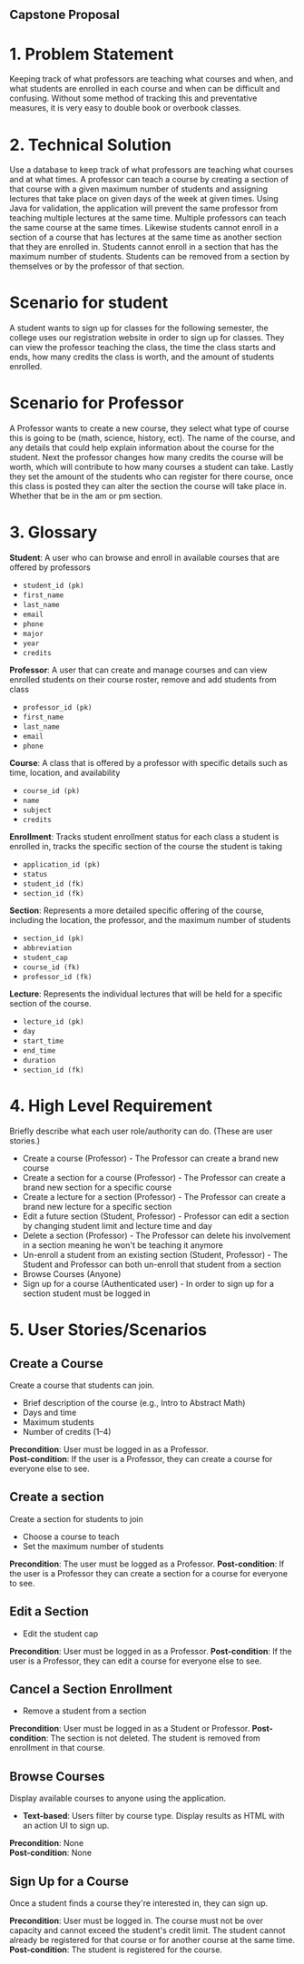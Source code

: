 ## Capstone Proposal

# 1. Problem Statement
Keeping track of what professors are teaching what courses and when, and what students are enrolled in each course and when can be difficult and confusing. Without some method of tracking this and preventative measures, it is very easy to double book or overbook classes.

# 2. Technical Solution
Use a database to keep track of what professors are teaching what courses and at what times. A professor can teach a course by creating a section of that course with a given maximum number of students and assigning lectures that take place on given days of the week at given times. Using Java for validation, the application will prevent the same professor from teaching multiple lectures at the same time. Multiple professors can teach the same course at the same times. Likewise students cannot enroll in a section of a course that has lectures at the same time as another section that they are enrolled in. Students cannot enroll in a section that has the maximum number of students. Students can be removed from a section by themselves or by the professor of that section.

# Scenario for student
A student wants to sign up for classes for the following semester, the college uses our registration website in order to sign up for classes. They can view the professor teaching the class, the time the class starts and ends, how many credits the class is worth, and the amount of students enrolled.

# Scenario for Professor
A Professor wants to create a new course, they select what type of course this is going to be (math, science, history, ect). The name of the course, and any details that could help explain information about the course for the student. Next the professor changes how many credits the course will be worth, which will contribute to how many courses a student can take. Lastly they set the amount of the students who can register for there course, once this class is posted they can alter the section the course will take place in. Whether that be in the am or pm section.

# 3. Glossary

**Student**: A user who can browse and enroll in available courses that are offered by professors
- `student_id (pk)`
- `first_name`
- `last_name`
- `email`
- `phone`
- `major`
- `year`
- `credits`

**Professor**: A user that can create and manage courses and can view enrolled students on their course roster, remove and add students from class
- `professor_id (pk)`
- `first_name`
- `last_name`
- `email`
- `phone`

**Course**: A class that is offered by a professor with specific details such as time, location, and availability
- `course_id (pk)`
- `name`
- `subject`
- `credits`

**Enrollment**: Tracks student enrollment status for each class a student is enrolled in, tracks the specific section of the course the student is taking
- `application_id (pk)`
- `status`
- `student_id (fk)`
- `section_id (fk)`

**Section**: Represents a more detailed specific offering of the course, including the location, the professor, and the maximum number of students
- `section_id (pk)`
- `abbreviation`
- `student_cap`
- `course_id (fk)`
- `professor_id (fk)`

**Lecture**: Represents the individual lectures that will be held for a specific section of the course.
- `lecture_id (pk)`
- `day`
- `start_time`
- `end_time`
- `duration`
- `section_id (fk)`

# 4. High Level Requirement

Briefly describe what each user role/authority can do. (These are user stories.)

- Create a course (Professor) - The Professor can create a brand new course 
- Create a section for a course (Professor) - The Professor can create a brand new section for a specific course
- Create a lecture for a section (Professor) - The Professor can create a brand new lecture for a specific section 
- Edit a future section (Student, Professor) - Professor can edit a section by changing student limit and lecture time and day
- Delete a section (Professor) - The Professor can delete his involvement in a section meaning he won't be teaching it anymore
- Un-enroll a student from an existing section (Student, Professor) - The Student and Professor can both un-enroll that student from a section
- Browse Courses (Anyone)
- Sign up for a course (Authenticated user) - In order to sign up for a section student must be logged in

# 5. User Stories/Scenarios

## Create a Course
Create a course that students can join.

- Brief description of the course (e.g., Intro to Abstract Math)
- Days and time
- Maximum students
- Number of credits (1–4)

**Precondition**: User must be logged in as a Professor.  
**Post-condition**: If the user is a Professor, they can create a course for everyone else to see.

## Create a section
Create a section for students to join
- Choose a course to teach
- Set the maximum number of students

**Precondition**: The user must be logged as a Professor.
**Post-condition**: If the user is a Professor they can create a section for a course for everyone to see.


## Edit a Section
- Edit the student cap

**Precondition**: User must be logged in as a Professor.
**Post-condition**: If the user is a Professor, they can edit a course for everyone else to see.

## Cancel a Section Enrollment
- Remove a student from a section

**Precondition**: User must be logged in as a Student or Professor. 
**Post-condition**: The section is not deleted. The student is removed from enrollment in that course.

## Browse Courses
Display available courses to anyone using the application.

- **Text-based**: Users filter by course type. Display results as HTML with an action UI to sign up.

**Precondition**: None  
**Post-condition**: None

## Sign Up for a Course
Once a student finds a course they're interested in, they can sign up.

**Precondition**: User must be logged in. The course must not be over capacity and cannot exceed the student's credit limit. The student cannot already be registered for that course or for another course at the same time.  
**Post-condition**: The student is registered for the course.